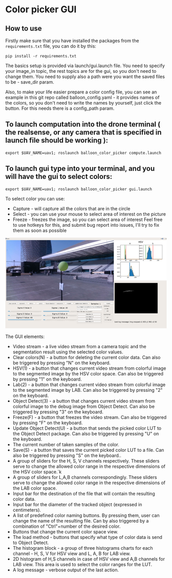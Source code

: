 # Color picker GUI 

## How to use
Firstly make sure that you have installed the packages from the ``requirements.txt`` file, you can do it by this:
```
pip install -r requirements.txt
```

The basics setup is provided via launch/gui.launch file. You need to specify your image_in topic, the rest topics are for the gui, so you don't need to change them.
You need to supply also a path were you want the saved files to be - save_dir param.

Also, to make your life easier prepare a color config file, you can see an example in this git repo called balloon_config.yaml - it provides names of the colors, so you don't need to write the names by yourself, just click the button. For this needs there is a config_path param.

## To launch computation into the drone terminal ( the realsense, or any camera that is specified in launch file should be working ): 
```
export $UAV_NAME=uav1; roslaunch balloon_color_picker compute.launch
```
## To launch gui type into your terminal, and you will have the gui to select colors: 
```
export $UAV_NAME=uav1; roslaunch balloon_color_picker gui.launch
```
To select color you can use:
 - Capture - will capture all the colors that are in the circle
 - Select - you can use your mouse to select area of interest on the picture
 - Freeze - freezes the image, so you can select area of interest
Feel free to use hotkeys for this, and submit bug report into issues, I'll try to fix them as soon as possible


<p align="center">
  <img src="config/color_picker_gui.png" />
</p>

The GUI elements:
  - Video stream - a live video stream from a camera topic and the segmentation result using the selected color values.
  - Clear colors(N) - a button for  deleting the current color data. Can also be triggered by pressing "N" on the keyboard. 
  - HSV(1) - a button that changes current video stream from colorful image to the segmented image by the HSV color space. Can also be triggered by pressing "1" on the keyboard. 
  - Lab(2)  - a button that changes current video stream from colorful image to the segmented image by LAB. Can also be triggered by pressing "2" on the keyboard. 
  - Object Detect(3) - a button that changes current video stream from colorful image to the debug image from Object Detect. Can also be triggered by pressing "3" on the keyboard. 
  - Freeze(F) - a button that freezes the video stream. Can also be triggered by pressing "F" on the keyboard. 
  - Update Object Detect(U) - a button that sends the picked color LUT to the Object Detect package. Can also be triggered by pressing "U" on the keyboard. 
  - The current number of taken samples of the color. 
  - Save(S) - a button that saves the current picked color LUT to a file. Can also be triggered by pressing "S" on the keyboard.. 
  - A group of sliders for the H, S, V channels respectively. These sliders serve to change the allowed color range in the respective dimensions of the HSV color space.`k
  - A group of sliders for L,A,B channels correspondingly. These sliders serve to change the allowed color range in the respective dimensions of the LAB color space. 
  - Input bar for the destination of the file that will contain the resulting color data. 
  - Input bar for the diameter of the tracked object (expressed in centimeters).
  - A list of predefined color naming buttons. By pressing them, user can change the name of the resulting file. Can by also triggered by a combination of "Ctrl"+number of the desired color.
  - Buttons that change the current color space view.
  - The load method - buttons that specify what type of color data is send to Object Detect. 
  - The histogram block - a group of three histograms charts for each channel - H, S, V for HSV view and L, A, B for LAB view. 
  - 2D histogram of H,S channels in case of HSV view and A,B channels for LAB view. This area is used to select the color ranges for the LUT. 
  - A log message - verbose output of the last action. 
   

